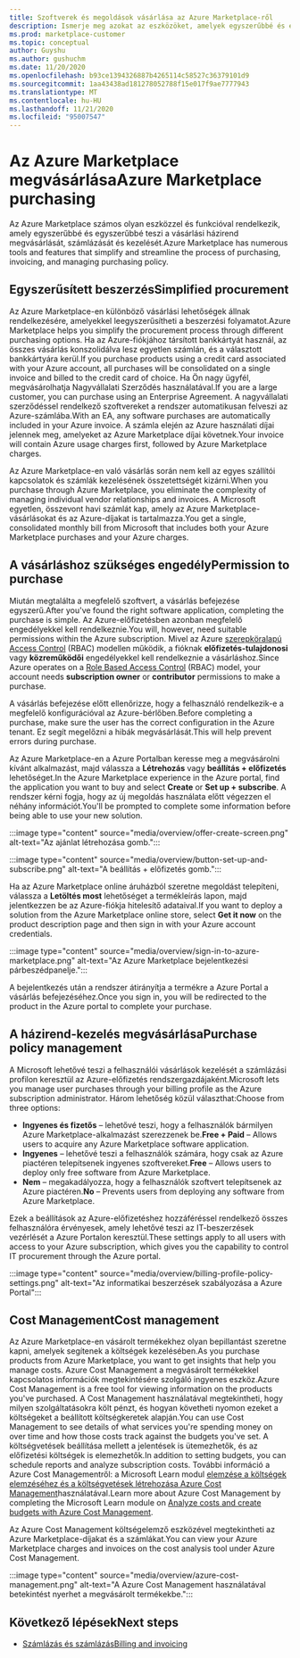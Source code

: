 ```yaml
---
title: Szoftverek és megoldások vásárlása az Azure Marketplace-ről
description: Ismerje meg azokat az eszközöket, amelyek egyszerűbbé és egyszerűbbé teszik a szoftverek vásárlását és felügyeletét az Azure Marketplace-en.
ms.prod: marketplace-customer
ms.topic: conceptual
author: Guyshu
ms.author: gushuchm
ms.date: 11/20/2020
ms.openlocfilehash: b93ce1394326887b4265114c58527c36379101d9
ms.sourcegitcommit: 1aa43438ad181278052788f15e017f9ae7777943
ms.translationtype: MT
ms.contentlocale: hu-HU
ms.lasthandoff: 11/21/2020
ms.locfileid: "95007547"
---
```

# <a name="azure-marketplace-purchasing"></a><span data-ttu-id="a7d2b-103">Az Azure Marketplace megvásárlása</span><span class="sxs-lookup"><span data-stu-id="a7d2b-103">Azure Marketplace purchasing</span></span>

<span data-ttu-id="a7d2b-104">Az Azure Marketplace számos olyan eszközzel és funkcióval rendelkezik, amely egyszerűbbé és egyszerűbbé teszi a vásárlási házirend megvásárlását, számlázását és kezelését.</span><span class="sxs-lookup"><span data-stu-id="a7d2b-104">Azure Marketplace has numerous tools and features that simplify and streamline the process of purchasing, invoicing, and managing purchasing policy.</span></span>

## <a name="simplified-procurement"></a><span data-ttu-id="a7d2b-105">Egyszerűsített beszerzés</span><span class="sxs-lookup"><span data-stu-id="a7d2b-105">Simplified procurement</span></span>

<span data-ttu-id="a7d2b-106">Az Azure Marketplace-en különböző vásárlási lehetőségek állnak rendelkezésére, amelyekkel leegyszerűsítheti a beszerzési folyamatot.</span><span class="sxs-lookup"><span data-stu-id="a7d2b-106">Azure Marketplace helps you simplify the procurement process through different purchasing options.</span></span> <span data-ttu-id="a7d2b-107">Ha az Azure-fiókjához társított bankkártyát használ, az összes vásárlás konszolidálva lesz egyetlen számlán, és a választott bankkártyára kerül.</span><span class="sxs-lookup"><span data-stu-id="a7d2b-107">If you purchase products using a credit card associated with your Azure account, all purchases will be consolidated on a single invoice and billed to the credit card of choice.</span></span> <span data-ttu-id="a7d2b-108">Ha Ön nagy ügyfél, megvásárolhatja Nagyvállalati Szerződés használatával.</span><span class="sxs-lookup"><span data-stu-id="a7d2b-108">If you are a large customer, you can purchase using an Enterprise Agreement.</span></span> <span data-ttu-id="a7d2b-109">A nagyvállalati szerződéssel rendelkező szoftvereket a rendszer automatikusan felveszi az Azure-számlába.</span><span class="sxs-lookup"><span data-stu-id="a7d2b-109">With an EA, any software purchases are automatically included in your Azure invoice.</span></span> <span data-ttu-id="a7d2b-110">A számla elején az Azure használati díjai jelennek meg, amelyeket az Azure Marketplace díjai követnek.</span><span class="sxs-lookup"><span data-stu-id="a7d2b-110">Your invoice will contain Azure usage charges first, followed by Azure Marketplace charges.</span></span>

<span data-ttu-id="a7d2b-111">Az Azure Marketplace-en való vásárlás során nem kell az egyes szállítói kapcsolatok és számlák kezelésének összetettségét kizárni.</span><span class="sxs-lookup"><span data-stu-id="a7d2b-111">When you purchase through Azure Marketplace, you eliminate the complexity of managing individual vendor relationships and invoices.</span></span> <span data-ttu-id="a7d2b-112">A Microsoft egyetlen, összevont havi számlát kap, amely az Azure Marketplace-vásárlásokat és az Azure-díjakat is tartalmazza.</span><span class="sxs-lookup"><span data-stu-id="a7d2b-112">You get a single, consolidated monthly bill from Microsoft that includes both your Azure Marketplace purchases and your Azure charges.</span></span>

## <a name="permission-to-purchase"></a><span data-ttu-id="a7d2b-113">A vásárláshoz szükséges engedély</span><span class="sxs-lookup"><span data-stu-id="a7d2b-113">Permission to purchase</span></span>

<span data-ttu-id="a7d2b-114">Miután megtalálta a megfelelő szoftvert, a vásárlás befejezése egyszerű.</span><span class="sxs-lookup"><span data-stu-id="a7d2b-114">After you've found the right software application, completing the purchase is simple.</span></span> <span data-ttu-id="a7d2b-115">Az Azure-előfizetésben azonban megfelelő engedélyekkel kell rendelkeznie.</span><span class="sxs-lookup"><span data-stu-id="a7d2b-115">You will, however, need suitable permissions within the Azure subscription.</span></span> <span data-ttu-id="a7d2b-116">Mivel az Azure [szerepköralapú Access Control](https://docs.microsoft.com/azure/role-based-access-control/overview) (RBAC) modellen működik, a fióknak **előfizetés-tulajdonosi** vagy **közreműködői** engedélyekkel kell rendelkeznie a vásárláshoz.</span><span class="sxs-lookup"><span data-stu-id="a7d2b-116">Since Azure operates on a [Role Based Access Control](https://docs.microsoft.com/azure/role-based-access-control/overview) (RBAC) model, your account needs **subscription owner** or **contributor** permissions to make a purchase.</span></span>

<span data-ttu-id="a7d2b-117">A vásárlás befejezése előtt ellenőrizze, hogy a felhasználó rendelkezik-e a megfelelő konfigurációval az Azure-bérlőben.</span><span class="sxs-lookup"><span data-stu-id="a7d2b-117">Before completing a purchase, make sure the user has the correct configuration in the Azure tenant.</span></span> <span data-ttu-id="a7d2b-118">Ez segít megelőzni a hibák megvásárlását.</span><span class="sxs-lookup"><span data-stu-id="a7d2b-118">This will help prevent errors during purchase.</span></span>

<span data-ttu-id="a7d2b-119">Az Azure Marketplace-en a Azure Portalban keresse meg a megvásárolni kívánt alkalmazást, majd válassza a **Létrehozás** vagy **beállítás + előfizetés** lehetőséget.</span><span class="sxs-lookup"><span data-stu-id="a7d2b-119">In the Azure Marketplace experience in the Azure portal, find the application you want to buy and select **Create** or **Set up + subscribe**.</span></span> <span data-ttu-id="a7d2b-120">A rendszer kérni fogja, hogy az új megoldás használata előtt végezzen el néhány információt.</span><span class="sxs-lookup"><span data-stu-id="a7d2b-120">You'll be prompted to complete some information before being able to use your new solution.</span></span>

:::image type="content" source="media/overview/offer-create-screen.png" alt-text="Az ajánlat létrehozása gomb.":::

:::image type="content" source="media/overview/button-set-up-and-subscribe.png" alt-text="A beállítás + előfizetés gomb.":::

<span data-ttu-id="a7d2b-123">Ha az Azure Marketplace online áruházból szeretne megoldást telepíteni, válassza a **Letöltés most** lehetőséget a termékleírás lapon, majd jelentkezzen be az Azure-fiókja hitelesítő adataival.</span><span class="sxs-lookup"><span data-stu-id="a7d2b-123">If you want to deploy a solution from the Azure Marketplace online store, select **Get it now** on the product description page and then sign in with your Azure account credentials.</span></span>

:::image type="content" source="media/overview/sign-in-to-azure-marketplace.png" alt-text="Az Azure Marketplace bejelentkezési párbeszédpanelje.":::

<span data-ttu-id="a7d2b-125">A bejelentkezés után a rendszer átirányítja a termékre a Azure Portal a vásárlás befejezéséhez.</span><span class="sxs-lookup"><span data-stu-id="a7d2b-125">Once you sign in, you will be redirected to the product in the Azure portal to complete your purchase.</span></span>

## <a name="purchase-policy-management"></a><span data-ttu-id="a7d2b-126">A házirend-kezelés megvásárlása</span><span class="sxs-lookup"><span data-stu-id="a7d2b-126">Purchase policy management</span></span>

<span data-ttu-id="a7d2b-127">A Microsoft lehetővé teszi a felhasználói vásárlások kezelését a számlázási profilon keresztül az Azure-előfizetés rendszergazdájaként.</span><span class="sxs-lookup"><span data-stu-id="a7d2b-127">Microsoft lets you manage user purchases through your billing profile as the Azure subscription administrator.</span></span> <span data-ttu-id="a7d2b-128">Három lehetőség közül választhat:</span><span class="sxs-lookup"><span data-stu-id="a7d2b-128">Choose from three options:</span></span>

- <span data-ttu-id="a7d2b-129">**Ingyenes és fizetős** – lehetővé teszi, hogy a felhasználók bármilyen Azure Marketplace-alkalmazást szerezzenek be.</span><span class="sxs-lookup"><span data-stu-id="a7d2b-129">**Free + Paid** – Allows users to acquire any Azure Marketplace software application.</span></span>
- <span data-ttu-id="a7d2b-130">**Ingyenes** – lehetővé teszi a felhasználók számára, hogy csak az Azure piactéren telepítsenek ingyenes szoftvereket.</span><span class="sxs-lookup"><span data-stu-id="a7d2b-130">**Free** – Allows users to deploy only free software from Azure Marketplace.</span></span>
- <span data-ttu-id="a7d2b-131">**Nem** – megakadályozza, hogy a felhasználók szoftvert telepítsenek az Azure piactéren.</span><span class="sxs-lookup"><span data-stu-id="a7d2b-131">**No** – Prevents users from deploying any software from Azure Marketplace.</span></span>

<span data-ttu-id="a7d2b-132">Ezek a beállítások az Azure-előfizetéshez hozzáféréssel rendelkező összes felhasználóra érvényesek, amely lehetővé teszi az IT-beszerzések vezérlését a Azure Portalon keresztül.</span><span class="sxs-lookup"><span data-stu-id="a7d2b-132">These settings apply to all users with access to your Azure subscription, which gives you the capability to control IT procurement through the Azure portal.</span></span>

:::image type="content" source="media/overview/billing-profile-policy-settings.png" alt-text="Az informatikai beszerzések szabályozása a Azure Portal":::

## <a name="cost-management"></a><span data-ttu-id="a7d2b-134">Cost Management</span><span class="sxs-lookup"><span data-stu-id="a7d2b-134">Cost management</span></span>

<span data-ttu-id="a7d2b-135">Az Azure Marketplace-en vásárolt termékekhez olyan bepillantást szeretne kapni, amelyek segítenek a költségek kezelésében.</span><span class="sxs-lookup"><span data-stu-id="a7d2b-135">As you purchase products from Azure Marketplace, you want to get insights that help you manage costs.</span></span> <span data-ttu-id="a7d2b-136">Azure Cost Management a megvásárolt termékekkel kapcsolatos információk megtekintésére szolgáló ingyenes eszköz.</span><span class="sxs-lookup"><span data-stu-id="a7d2b-136">Azure Cost Management is a free tool for viewing information on the products you've purchased.</span></span> <span data-ttu-id="a7d2b-137">A Cost Management használatával megtekintheti, hogy milyen szolgáltatásokra költ pénzt, és hogyan követheti nyomon ezeket a költségeket a beállított költségkeretek alapján.</span><span class="sxs-lookup"><span data-stu-id="a7d2b-137">You can use Cost Management to see details of what services you're spending money on over time and how those costs track against the budgets you've set.</span></span> <span data-ttu-id="a7d2b-138">A költségvetések beállítása mellett a jelentések is ütemezhetők, és az előfizetési költségek is elemezhetők.</span><span class="sxs-lookup"><span data-stu-id="a7d2b-138">In addition to setting budgets, you can schedule reports and analyze subscription costs.</span></span> <span data-ttu-id="a7d2b-139">További információ a Azure Cost Managementről: a Microsoft Learn modul [elemzése a költségek elemzéséhez és a költségvetések létrehozása Azure Cost Management](https://docs.microsoft.com/learn/modules/analyze-costs-create-budgets-azure-cost-management/)használatával.</span><span class="sxs-lookup"><span data-stu-id="a7d2b-139">Learn more about Azure Cost Management by completing the Microsoft Learn module on [Analyze costs and create budgets with Azure Cost Management](https://docs.microsoft.com/learn/modules/analyze-costs-create-budgets-azure-cost-management/).</span></span>

<span data-ttu-id="a7d2b-140">Az Azure Cost Management költségelemző eszközével megtekintheti az Azure Marketplace-díjakat és a számlákat.</span><span class="sxs-lookup"><span data-stu-id="a7d2b-140">You can view your Azure Marketplace charges and invoices on the cost analysis tool under Azure Cost Management.</span></span>

:::image type="content" source="media/overview/azure-cost-management.png" alt-text="A Azure Cost Management használatával betekintést nyerhet a megvásárolt termékekbe.":::

## <a name="next-steps"></a><span data-ttu-id="a7d2b-142">Következő lépések</span><span class="sxs-lookup"><span data-stu-id="a7d2b-142">Next steps</span></span>

- [<span data-ttu-id="a7d2b-143">Számlázás és számlázás</span><span class="sxs-lookup"><span data-stu-id="a7d2b-143">Billing and invoicing</span></span>](billing-invoicing.md)
